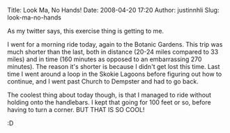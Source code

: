 Title: Look Ma, No Hands!
Date: 2008-04-20 17:20
Author: justinnhli
Slug: look-ma-no-hands

As my twitter says, this exercise thing is getting to me.

I went for a morning ride today, again to the Botanic Gardens. This trip
was much shorter than the last, both in distance (20-24 miles compared
to 33 miles) and in time (160 minutes as opposed to an embarrassing 270
minutes). The reason it's shorter is because I didn't get lost this
time. Last time I went around a loop in the Skokie Lagoons before
figuring out how to continue, and I went past Church to Dempster and had
to go back.

The coolest thing about today though, is that I managed to ride without
holding onto the handlebars. I kept that going for 100 feet or so,
before having to turn a corner. BUT THAT IS SO COOL!

:D

